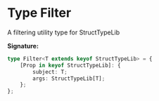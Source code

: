 
# Type Filter

A filtering utility type for StructTypeLib

<b>Signature:</b>

```typescript
type Filter<T extends keyof StructTypeLib> = {
    [Prop in keyof StructTypeLib]: {
        subject: T;
        args: StructTypeLib[T];
    };
};
```
